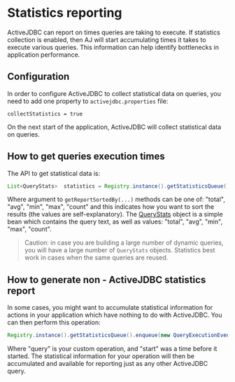<div class="page-header">
   <h1>Statistics reporting</h1>
</div>

ActiveJDBC can report on times queries are taking to execute. If statistics collection is enabled, then AJ will
start accumulating times it takes to execute various queries. This information can help identify bottlenecks in
application performance.

## Configuration

In order to configure ActiveJDBC to collect statistical data on queries, you need to add one property
to `activejdbc.properties` file:

~~~~ {.prettyprint}
collectStatistics = true
~~~~

On the next start of the application, ActiveJDBC will collect statistical data on queries.

## How to get queries execution times

The API to get statistical data is:

~~~~ {.java  .numberLines}
List<QueryStats>  statistics = Registry.instance().getStatisticsQueue().getReportSortedBy("avg");
~~~~

Where argument to `getReportSortedBy(...)` methods can be one of: "total", "avg", "min", "max", "count" and
this indicates how you want to sort the results (the values are self-explanatory). The [QueryStats](http://javalite.github.io/activejdbc/snapshot/org/javalite/activejdbc/statistics/QueryStats.html#getAvg())
object is a simple bean which contains the query text, as well as values: "total", "avg", "min", "max", "count".


> Caution: in case you are building a large number of dynamic queries, you will have a large number of `QueryStats` objects.
> Statistics best work in cases when the same queries are reused.


## How to generate non - ActiveJDBC statistics report

In some cases, you might want to accumulate statistical information for actions in your application which have nothing
to do with ActiveJDBC. You can then perform this operation:

~~~~ {.java  .numberLines}
Registry.instance().getStatisticsQueue().enqueue(new QueryExecutionEvent(query, System.currentTimeMillis() - start));
~~~~

Where "query" is your custom operation, and "start" was a time before it started. The statistical information for your
operation will then be accumulated and available for reporting just as any other ActiveJDBC query.
